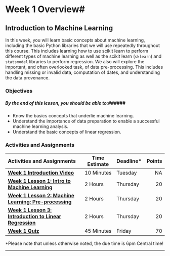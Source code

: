 # Week 1 Overview#

## Introduction to Machine Learning ##

In this week, you will learn basic concepts about machine learning, including the basic Python libraries that we will use repeatedly throughout this course. This includes learning how to use scikit learn to perform different types of machine learning as well as the scikit learn (`sklearn`) and `statsmodel` libraries to perform regression. We also will explore the important, and often overlooked task, of data pre-processing. This includes handling missing or invalid data, computation of dates, and understanding the data provenance.

### Objectives ###

##### By the end of this lesson, you should be able to:######

- Know the basics concepts that underlie machine learning.
- Understand the importance of data preparation to enable a successful machine learning analysis.
- Understand the basic concepts of linear regression.

### Activities and Assignments ###

| Activities and Assignments               | Time Estimate | Deadline* | Points |
| :--------------------------------------- | ------------- | --------- | -----: |
| **[Week 1 Introduction Video][w1v]**     | 10 Minutes    | Tuesday   |     NA |
| **[Week 1 Lesson 1: Intro to Machine Learning](lesson1.md)** | 2 Hours       | Thursday  |     20 |
| **[Week 1 Lesson 2: Machine Learning: Pre-processing](lesson2.md)** | 2 Hours       | Thursday  |     20 |
| **[Week 1 Lesson 3: Introduction to Linear Regression](lesson3.md)** | 2 Hours       | Thursday  |     20 |
| **[Week 1 Quiz][w1q]**                   | 45 Minutes    | Friday    |     70 |

*Please note that unless otherwise noted, the due time is 6pm Central time!

----------
[w1v]: https://mediaspace.illinois.edu/media/
[w1q]: https://learn.illinois.edu/mod/quiz/
